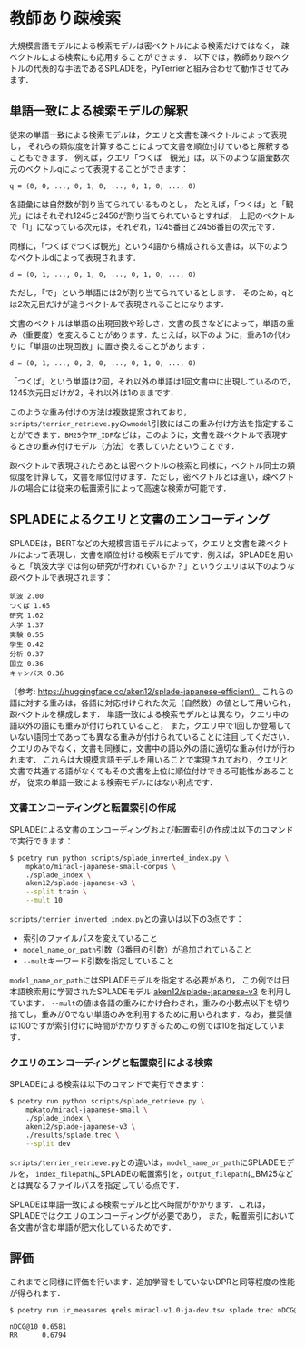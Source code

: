 # 教師あり疎検索

大規模言語モデルによる検索モデルは密ベクトルによる検索だけではなく，
疎ベクトルによる検索にも応用することができます．
以下では，教師あり疎ベクトルの代表的な手法であるSPLADEを，PyTerrierと組み合わせて動作させてみます．

## 単語一致による検索モデルの解釈

従来の単語一致による検索モデルは，クエリと文書を疎ベクトルによって表現し，
それらの類似度を計算することによって文書を順位付けていると解釈することもできます．
例えば，クエリ「つくば　観光」は，以下のような語彙数次元のベクトルqによって表現することができます：
```
q = (0, 0, ..., 0, 1, 0, ..., 0, 1, 0, ..., 0)
```
各語彙には自然数が割り当てられているものとし，
たとえば，「つくば」と「観光」にはそれぞれ1245と2456が割り当てられているとすれば，
上記のベクトルで「1」になっている次元は，それぞれ，1245番目と2456番目の次元です．

同様に，「つくばでつくば観光」という4語から構成される文書は，以下のようなベクトルdによって表現されます．
```
d = (0, 1, ..., 0, 1, 0, ..., 0, 1, 0, ..., 0)
```
ただし，「で」という単語には2が割り当てられているとします．
そのため，qとは2次元目だけが違うベクトルで表現されることになります．

文書のベクトルは単語の出現回数や珍しさ，文書の長さなどによって，単語の重み（重要度）を変えることがあります．たとえば，以下のように，重み1の代わりに「単語の出現回数」に置き換えることがあります：
```
d = (0, 1, ..., 0, 2, 0, ..., 0, 1, 0, ..., 0)
```
「つくば」という単語は2回，それ以外の単語は1回文書中に出現しているので，1245次元目だけが2，それ以外は1のままです．

このような重み付けの方法は複数提案されており，`scripts/terrier_retrieve.py`の`wmodel`引数にはこの重み付け方法を指定することができます．`BM25`や`TF_IDF`などは，このように，文書を疎ベクトルで表現するときの重み付けモデル（方法）を表していたということです．

疎ベクトルで表現されたらあとは密ベクトルの検索と同様に，ベクトル同士の類似度を計算して，文書を順位付けます．ただし，密ベクトルとは違い，疎ベクトルの場合には従来の転置索引によって高速な検索が可能です．

## SPLADEによるクエリと文書のエンコーディング

SPLADEは，BERTなどの大規模言語モデルによって，クエリと文書を疎ベクトルによって表現し，文書を順位付ける検索モデルです．例えば，SPLADEを用いると「筑波大学では何の研究が行われているか？」というクエリは以下のような疎ベクトルで表現されます：
```
筑波 2.00
つくば 1.65
研究 1.62
大学 1.37
実験 0.55
学生 0.42
分析 0.37
国立 0.36
キャンパス 0.36
```
（参考: https://huggingface.co/aken12/splade-japanese-efficient）
これらの語に対する重みは，各語に対応付けられた次元（自然数）の値として用いられ，疎ベクトルを構成します．
単語一致による検索モデルとは異なり，クエリ中の語以外の語にも重みが付けられていること，
また，クエリ中で1回しか登場していない語同士であっても異なる重みが付けられていることに注目してください．
クエリのみでなく，文書も同様に，文書中の語以外の語に適切な重み付けが行われます．
これらは大規模言語モデルを用いることで実現されており，クエリと文書で共通する語がなくてもその文書を上位に順位付けできる可能性があることが，
従来の単語一致による検索モデルにはない利点です．

### 文書エンコーディングと転置索引の作成

SPLADEによる文書のエンコーディングおよび転置索引の作成は以下のコマンドで実行できます：
```bash
$ poetry run python scripts/splade_inverted_index.py \
    mpkato/miracl-japanese-small-corpus \
    ./splade_index \
    aken12/splade-japanese-v3 \
    --split train \
    --mult 10
```

`scripts/terrier_inverted_index.py`との違いは以下の3点です：
- 索引のファイルパスを変えていること
- `model_name_or_path`引数（3番目の引数）が追加されていること
- `--mult`キーワード引数を指定していること

`model_name_or_path`にはSPLADEモデルを指定する必要があり，
この例では日本語検索用に学習されたSPLADEモデル [aken12/splade-japanese-v3](https://huggingface.co/aken12/splade-japanese-v3) を利用しています．
`--mult`の値は各語の重みにかけ合わされ，重みの小数点以下を切り捨てし，重みが0でない単語のみを利用するために用いられます．なお，推奨値は100ですが索引付けに時間がかかりすぎるためこの例では10を指定しています．

### クエリのエンコーディングと転置索引による検索

SPLADEによる検索は以下のコマンドで実行できます：
```bash
$ poetry run python scripts/splade_retrieve.py \
    mpkato/miracl-japanese-small \
    ./splade_index \
    aken12/splade-japanese-v3 \
    ./results/splade.trec \
    --split dev
```

`scripts/terrier_retrieve.py`との違いは，`model_name_or_path`にSPLADEモデルを，
`index_filepath`にSPLADEの転置索引を，`output_filepath`にBM25などとは異なるファイルパスを指定している点です．

SPLADEは単語一致による検索モデルと比べ時間がかかります．これは，SPLADEではクエリのエンコーディングが必要であり，
また，転置索引において各文書が含む単語が肥大化しているためです．


## 評価

これまでと同様に評価を行います．追加学習をしていないDPRと同等程度の性能が得られます．

```bash
$ poetry run ir_measures qrels.miracl-v1.0-ja-dev.tsv splade.trec nDCG@10 RR
```

```bash
nDCG@10 0.6581
RR      0.6794
```
